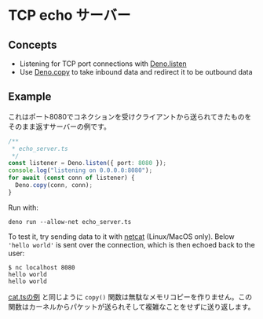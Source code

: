 <!-- # TCP echo server -->
# TCP echo サーバー

## Concepts

- Listening for TCP port connections with
  [Deno.listen](https://doc.deno.land/builtin/stable#Deno.listen)
- Use [Deno.copy](https://doc.deno.land/builtin/stable#Deno.copy) to take
  inbound data and redirect it to be outbound data

## Example

<!--
This is an example of a server which accepts connections on port 8080, and
returns to the client anything it sends.
-->
これはポート8080でコネクションを受けクライアントから送られてきたものをそのまま返すサーバーの例です。

```ts
/**
 * echo_server.ts
 */
const listener = Deno.listen({ port: 8080 });
console.log("listening on 0.0.0.0:8080");
for await (const conn of listener) {
  Deno.copy(conn, conn);
}
```

Run with:

```shell
deno run --allow-net echo_server.ts
```

To test it, try sending data to it with
[netcat](https://en.wikipedia.org/wiki/Netcat) (Linux/MacOS only). Below
`'hello world'` is sent over the connection, which is then echoed back to the
user:

```shell
$ nc localhost 8080
hello world
hello world
```

<!--
Like the [cat.ts example](./unix_cat.md), the `copy()` function here also does
+not make unnecessary memory copies. It receives a packet from the kernel and
+sends back, without further complexity.
-->
[cat.tsの例](./unix_cat.md) と同じように `copy()` 関数は無駄なメモリコピーを作りません。この関数はカーネルからパケットが送られそして複雑なことをせずに送り返します。

